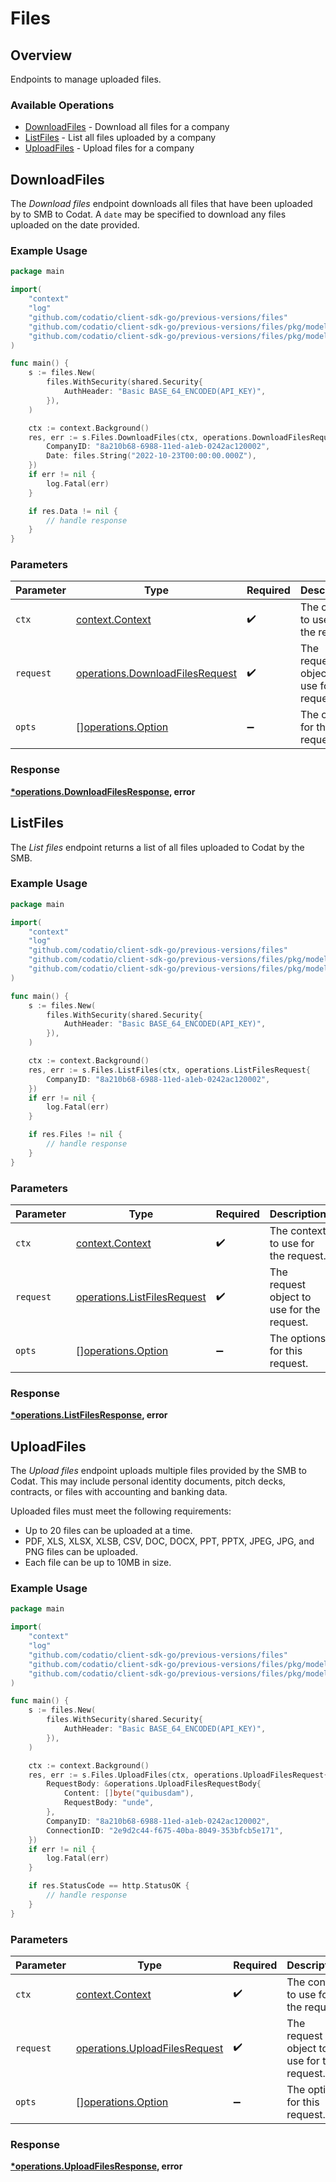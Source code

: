 # Files

## Overview

Endpoints to manage uploaded files.

### Available Operations

* [DownloadFiles](#downloadfiles) - Download all files for a company
* [ListFiles](#listfiles) - List all files uploaded by a company
* [UploadFiles](#uploadfiles) - Upload files for a company

## DownloadFiles

The *Download files* endpoint downloads all files that have  been uploaded by to SMB to Codat. A `date` may be specified to download any files uploaded on the date provided.

### Example Usage

```go
package main

import(
	"context"
	"log"
	"github.com/codatio/client-sdk-go/previous-versions/files"
	"github.com/codatio/client-sdk-go/previous-versions/files/pkg/models/shared"
	"github.com/codatio/client-sdk-go/previous-versions/files/pkg/models/operations"
)

func main() {
    s := files.New(
        files.WithSecurity(shared.Security{
            AuthHeader: "Basic BASE_64_ENCODED(API_KEY)",
        }),
    )

    ctx := context.Background()
    res, err := s.Files.DownloadFiles(ctx, operations.DownloadFilesRequest{
        CompanyID: "8a210b68-6988-11ed-a1eb-0242ac120002",
        Date: files.String("2022-10-23T00:00:00.000Z"),
    })
    if err != nil {
        log.Fatal(err)
    }

    if res.Data != nil {
        // handle response
    }
}
```

### Parameters

| Parameter                                                                          | Type                                                                               | Required                                                                           | Description                                                                        |
| ---------------------------------------------------------------------------------- | ---------------------------------------------------------------------------------- | ---------------------------------------------------------------------------------- | ---------------------------------------------------------------------------------- |
| `ctx`                                                                              | [context.Context](https://pkg.go.dev/context#Context)                              | :heavy_check_mark:                                                                 | The context to use for the request.                                                |
| `request`                                                                          | [operations.DownloadFilesRequest](../../models/operations/downloadfilesrequest.md) | :heavy_check_mark:                                                                 | The request object to use for the request.                                         |
| `opts`                                                                             | [][operations.Option](../../models/operations/option.md)                           | :heavy_minus_sign:                                                                 | The options for this request.                                                      |


### Response

**[*operations.DownloadFilesResponse](../../models/operations/downloadfilesresponse.md), error**


## ListFiles

﻿The *List files* endpoint returns a list of all files uploaded to Codat by the SMB. 

### Example Usage

```go
package main

import(
	"context"
	"log"
	"github.com/codatio/client-sdk-go/previous-versions/files"
	"github.com/codatio/client-sdk-go/previous-versions/files/pkg/models/shared"
	"github.com/codatio/client-sdk-go/previous-versions/files/pkg/models/operations"
)

func main() {
    s := files.New(
        files.WithSecurity(shared.Security{
            AuthHeader: "Basic BASE_64_ENCODED(API_KEY)",
        }),
    )

    ctx := context.Background()
    res, err := s.Files.ListFiles(ctx, operations.ListFilesRequest{
        CompanyID: "8a210b68-6988-11ed-a1eb-0242ac120002",
    })
    if err != nil {
        log.Fatal(err)
    }

    if res.Files != nil {
        // handle response
    }
}
```

### Parameters

| Parameter                                                                  | Type                                                                       | Required                                                                   | Description                                                                |
| -------------------------------------------------------------------------- | -------------------------------------------------------------------------- | -------------------------------------------------------------------------- | -------------------------------------------------------------------------- |
| `ctx`                                                                      | [context.Context](https://pkg.go.dev/context#Context)                      | :heavy_check_mark:                                                         | The context to use for the request.                                        |
| `request`                                                                  | [operations.ListFilesRequest](../../models/operations/listfilesrequest.md) | :heavy_check_mark:                                                         | The request object to use for the request.                                 |
| `opts`                                                                     | [][operations.Option](../../models/operations/option.md)                   | :heavy_minus_sign:                                                         | The options for this request.                                              |


### Response

**[*operations.ListFilesResponse](../../models/operations/listfilesresponse.md), error**


## UploadFiles

The *Upload files* endpoint uploads multiple files provided by the SMB to Codat. This may include personal identity documents, pitch decks, contracts, or files with accounting and banking data.

Uploaded files must meet the following requirements:

- Up to 20 files can be uploaded at a time.
- PDF, XLS, XLSX, XLSB, CSV, DOC, DOCX, PPT, PPTX, JPEG, JPG, and PNG files can be uploaded.
- Each file can be up to 10MB in size.

### Example Usage

```go
package main

import(
	"context"
	"log"
	"github.com/codatio/client-sdk-go/previous-versions/files"
	"github.com/codatio/client-sdk-go/previous-versions/files/pkg/models/shared"
	"github.com/codatio/client-sdk-go/previous-versions/files/pkg/models/operations"
)

func main() {
    s := files.New(
        files.WithSecurity(shared.Security{
            AuthHeader: "Basic BASE_64_ENCODED(API_KEY)",
        }),
    )

    ctx := context.Background()
    res, err := s.Files.UploadFiles(ctx, operations.UploadFilesRequest{
        RequestBody: &operations.UploadFilesRequestBody{
            Content: []byte("quibusdam"),
            RequestBody: "unde",
        },
        CompanyID: "8a210b68-6988-11ed-a1eb-0242ac120002",
        ConnectionID: "2e9d2c44-f675-40ba-8049-353bfcb5e171",
    })
    if err != nil {
        log.Fatal(err)
    }

    if res.StatusCode == http.StatusOK {
        // handle response
    }
}
```

### Parameters

| Parameter                                                                      | Type                                                                           | Required                                                                       | Description                                                                    |
| ------------------------------------------------------------------------------ | ------------------------------------------------------------------------------ | ------------------------------------------------------------------------------ | ------------------------------------------------------------------------------ |
| `ctx`                                                                          | [context.Context](https://pkg.go.dev/context#Context)                          | :heavy_check_mark:                                                             | The context to use for the request.                                            |
| `request`                                                                      | [operations.UploadFilesRequest](../../models/operations/uploadfilesrequest.md) | :heavy_check_mark:                                                             | The request object to use for the request.                                     |
| `opts`                                                                         | [][operations.Option](../../models/operations/option.md)                       | :heavy_minus_sign:                                                             | The options for this request.                                                  |


### Response

**[*operations.UploadFilesResponse](../../models/operations/uploadfilesresponse.md), error**

